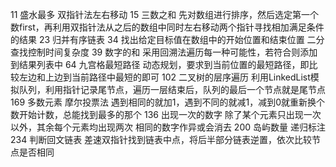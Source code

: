 11 盛水最多 双指针法左右移动
15 三数之和 先对数组进行排序，然后选定第一个数first，再利用双指针法从之后的数组中同时左右移动两个指针寻找相加满足条件的结果
23 归并有序链表
34 找出给定目标值在数组中的开始位置和结束位置 二分查找控制时间复杂度
39 数字的和 采用回溯法遍历每一种可能性，若符合则添加到结果列表中
64 九宫格最短路径 动态规划，要求到当前位置的最短路径，即比较左边和上边到当前路径中最短的即可
102 二叉树的层序遍历 利用LinkedList模拟队列，利用指针记录尾节点，遍历一层结束后，队列的最后一个节点就是尾节点
169 多数元素 摩尔投票法 遇到相同的就加1，遇到不同的就减1，减到0就重新换个数开始计数，总能找到最多的那个
136 出现一次的数字 除了某个元素只出现一次以外，其余每个元素均出现两次 相同的数字作异或会消去
200 岛屿数量 递归标注
234 判断回文链表 差速双指针找到链表中点，将后半部分链表逆置，依次比较节点是否相同

